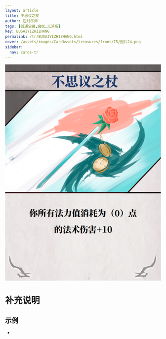 ```yaml
---
layout: article
title: 不思议之杖
author: 逆时巫师
tags: [普通宝藏,魔杖,无派系]
key: BUSAIYIZHIZHANG
permalink: /tr/BUSAIYIZHIZHANG.html
cover: /assets/images/CardAssets/treasures/front/75/图片24.png
sidebar:
  nav: cards-tr
---
```

![](/assets/images/CardAssets/treasures/front/75/图片24.png)

# 补充说明



## 示例
* 